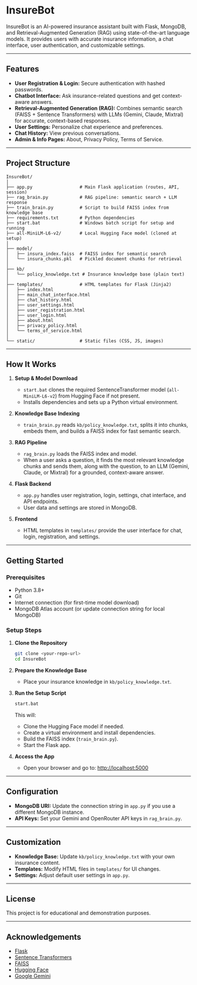 # InsureBot

InsureBot is an AI-powered insurance assistant built with Flask, MongoDB, and Retrieval-Augmented Generation (RAG) using state-of-the-art language models. It provides users with accurate insurance information, a chat interface, user authentication, and customizable settings.

---

## Features

- **User Registration & Login:** Secure authentication with hashed passwords.
- **Chatbot Interface:** Ask insurance-related questions and get context-aware answers.
- **Retrieval-Augmented Generation (RAG):** Combines semantic search (FAISS + Sentence Transformers) with LLMs (Gemini, Claude, Mixtral) for accurate, context-based responses.
- **User Settings:** Personalize chat experience and preferences.
- **Chat History:** View previous conversations.
- **Admin & Info Pages:** About, Privacy Policy, Terms of Service.

---

## Project Structure

```
InsureBot/
│
├── app.py                  # Main Flask application (routes, API, session)
├── rag_brain.py            # RAG pipeline: semantic search + LLM response
├── train_brain.py          # Script to build FAISS index from knowledge base
├── requirements.txt        # Python dependencies
├── start.bat               # Windows batch script for setup and running
├── all-MiniLM-L6-v2/       # Local Hugging Face model (cloned at setup)
│
├── model/
│   ├── insura_index.faiss  # FAISS index for semantic search
│   └── insura_chunks.pkl   # Pickled document chunks for retrieval
│
├── kb/
│   └── policy_knowledge.txt # Insurance knowledge base (plain text)
│
├── templates/              # HTML templates for Flask (Jinja2)
│   ├── index.html
│   ├── main_chat_interface.html
│   ├── chat_history.html
│   ├── user_settings.html
│   ├── user_registration.html
│   ├── user_login.html
│   ├── about.html
│   ├── privacy_policy.html
│   └── terms_of_service.html
│
└── static/                 # Static files (CSS, JS, images)
```

---

## How It Works

1. **Setup & Model Download**
   - `start.bat` clones the required SentenceTransformer model (`all-MiniLM-L6-v2`) from Hugging Face if not present.
   - Installs dependencies and sets up a Python virtual environment.

2. **Knowledge Base Indexing**
   - `train_brain.py` reads `kb/policy_knowledge.txt`, splits it into chunks, embeds them, and builds a FAISS index for fast semantic search.

3. **RAG Pipeline**
   - `rag_brain.py` loads the FAISS index and model.
   - When a user asks a question, it finds the most relevant knowledge chunks and sends them, along with the question, to an LLM (Gemini, Claude, or Mixtral) for a grounded, context-aware answer.

4. **Flask Backend**
   - `app.py` handles user registration, login, settings, chat interface, and API endpoints.
   - User data and settings are stored in MongoDB.

5. **Frontend**
   - HTML templates in `templates/` provide the user interface for chat, login, registration, and settings.

---

## Getting Started

### Prerequisites

- Python 3.8+
- Git
- Internet connection (for first-time model download)
- MongoDB Atlas account (or update connection string for local MongoDB)

### Setup Steps

1. **Clone the Repository**
   ```sh
   git clone <your-repo-url>
   cd InsureBot
   ```

2. **Prepare the Knowledge Base**
   - Place your insurance knowledge in `kb/policy_knowledge.txt`.

3. **Run the Setup Script**
   ```sh
   start.bat
   ```
   This will:
   - Clone the Hugging Face model if needed.
   - Create a virtual environment and install dependencies.
   - Build the FAISS index (`train_brain.py`).
   - Start the Flask app.

4. **Access the App**
   - Open your browser and go to: [http://localhost:5000](http://localhost:5000)

---

## Configuration

- **MongoDB URI:** Update the connection string in `app.py` if you use a different MongoDB instance.
- **API Keys:** Set your Gemini and OpenRouter API keys in `rag_brain.py`.

---

## Customization

- **Knowledge Base:** Update `kb/policy_knowledge.txt` with your own insurance content.
- **Templates:** Modify HTML files in `templates/` for UI changes.
- **Settings:** Adjust default user settings in `app.py`.

---

## License

This project is for educational and demonstration purposes.

---

## Acknowledgements

- [Flask](https://flask.palletsprojects.com/)
- [Sentence Transformers](https://www.sbert.net/)
- [FAISS](https://faiss.ai/)
- [Hugging Face](https://huggingface.co/)
- [Google Gemini](https://ai.google.dev/)